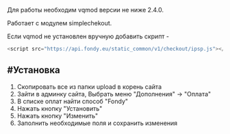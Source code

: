 Для работы необходим vqmod версии не ниже 2.4.0.

Работает с модулем simplechekout.

Если vqmod не установлен вручную добавить скрипт -

```javascript
<script src="https://api.fondy.eu/static_common/v1/checkout/ipsp.js"></script>
```

#Установка
-------------
1. Скопировать все из папки upload в корень сайта
2. Зайти в админку сайта, Выбрать меню "Дополнения" -> "Оплата"
3. В списке оплат найти способ "Fondy"
4. Нажать кнопку "Установить"
5. Нажать кнопку "Изменить"
6. Заполнить необходимые поля и сохранить изменения
